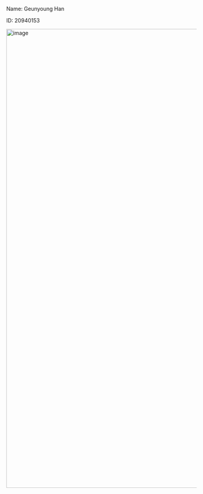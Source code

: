 Name: Geunyoung Han

ID: 20940153

<img width="1213" alt="image" src="https://user-images.githubusercontent.com/58241963/190571051-394f84e2-3879-45f8-814a-b2209371759f.png">
